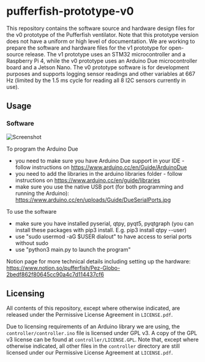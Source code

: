 # pufferfish-prototype-v0

This repository contains the software source and hardware design files for the v0 prototype of the Pufferfish ventilator. Note that this prototype version does not have a uniform or high level of documentation. We are working to prepare the software and hardware files for the v1 prototype for open-source release. The v1 prototype uses an STM32 microcontroller and a Raspberry Pi 4, while the v0 prototype uses an Arduino Due microcontroller board and a Jetson Nano. The v0 prototype software is for development purposes and supports logging sensor readings and other variables at 667 Hz (limited by the 1.5 ms cycle for reading all 8 I2C sensors currently in use).


## Usage

### Software

![Screenshot](https://raw.githubusercontent.com/pez-globo/pufferfish-prototype-v0/develop/dev%20interface.png?token=ACHQOGXARA7TCMDJC3GTKYS7CJQEO)

To program the Arduino Due
- you need to make sure you have Arduino Due support in your IDE - follow instructions on https://www.arduino.cc/en/Guide/ArduinoDue
- you need to add the libraries in the arduino libraries folder - follow instructions on https://www.arduino.cc/en/guide/libraries 
- make sure you use the native USB port (for both programming and running the Arduino): https://www.arduino.cc/en/uploads/Guide/DueSerialPorts.jpg 

To use the software
- make sure you have installed pyserial, qtpy, pyqt5, pyqtgraph (you can install these packages with pip3 install. E.g. pip3 install qtpy --user)
- use "sudo usermod -aG $USER dialout" to have access to serial ports without sudo
- use "python3 main.py to launch the program"

Notion page for more technical details including setting up the hardware: https://www.notion.so/pufferfish/Pez-Globo-2bedf862f80645cc90a4c7d114437cf6 


## Licensing

All contents of this repository, except where otherwise indicated, are released under the Permissive License Agreement in `LICENSE.pdf`.

Due to licensing requirements of an Arduino library we are using, the `controller/controller.ino` file is licensed under GPL v3. A copy of the GPL v3 license can be found at `controller/LICENSE.GPL`. Note that, except where otherwise indicated, all other files in the `controller` directory are still licensed under our Permissive License Agreement at `LICENSE.pdf`.
